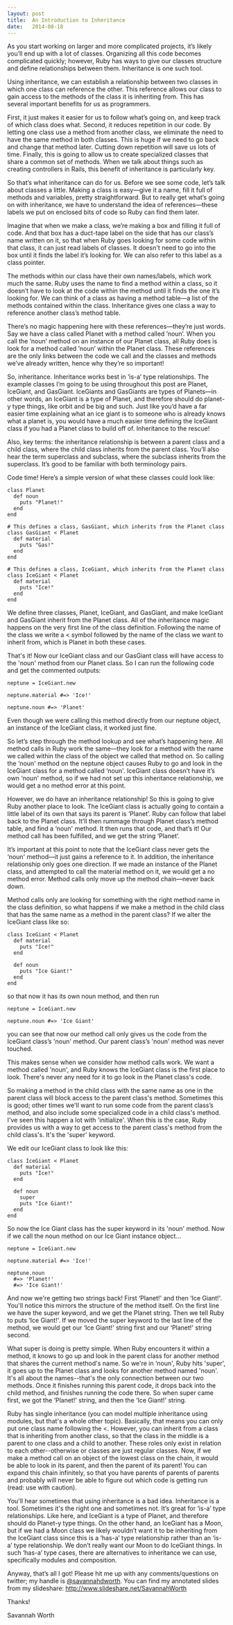 ```yaml
---
layout: post
title:  An Introduction to Inheritance
date:   2014-08-18
---
```


As you start working on larger and more complicated projects, it’s likely you’ll end up with a lot of classes. Organizing all this code becomes complicated quickly; however, Ruby has ways to give our classes structure and define relationships between them. Inheritance is one such tool.

 Using inheritance, we can establish a relationship between two classes in which one class can reference the other. This reference allows our class to gain access to the methods of the class it is inheriting from. This has several important benefits for us as programmers.

First, it just makes it easier for us to follow what’s going on, and keep track of which class does what.
	Second, it reduces repetition in our code. By letting one class use a method from another class, we eliminate the need to have the same method in both classes. This is huge if we need to go back and change that method later. Cutting down repetition will save us lots of time.
	Finally, this is going to allow us to create specialized classes that share a common set of methods. When we talk about things such as creating controllers in Rails, this benefit of inheritance is particularly key.

So that’s what inheritance can do for us. Before we see some code, let’s talk about classes a little. Making a class is easy—give it a name, fill it full of methods and variables, pretty straightforward. But to really get what’s going on with inheritance, we have to understand the idea of references—these labels we put on enclosed bits of code so Ruby can find them later.

Imagine that when we make a class, we’re making a box and filling it full of code. And that box has a duct-tape label on the side that has our class’s name written on it, so that when Ruby goes looking for some code within that class, it can just read labels of classes. It doesn't need to go into the box until it finds the label it’s looking for. We can also refer to this label as a class pointer.

The methods within our class have their own names/labels, which work much the same. Ruby uses the name to find a method within a class, so it doesn’t have to look at the code within the method until it finds the one it’s looking for. We can think of a class as having a method table—a list of the methods contained within the class. Inheritance gives one class a way to reference another class’s method table.

There’s no magic happening here with these references—they’re just words. Say we have a class called Planet with a method called ’noun’. When you call the ’noun’ method on an instance of our Planet class, all Ruby does is look for a method called ’noun’ within the Planet class. These references are the only links between the code we call and the classes and methods we’ve already written, hence why they’re so important!

So, inheritance. Inheritance works best in ‘is-a’ type relationships. The example classes I’m going to be using throughout this post are Planet, IceGiant, and GasGiant. IceGiants and GasGiants are types of Planets—in other words, an IceGiant is a type of Planet, and therefore should do planet-y type things, like orbit and be big and such. Just like you’d have a far easier time explaining what an ice giant is to someone who is already knows what a planet is, you would have a much easier time defining the IceGiant class if you had a Planet class to build off of. Inheritance to the rescue!

Also, key terms: the inheritance relationship is between a parent class and a child class, where the child class inherits from the parent class. You’ll also hear the term superclass and subclass, where the subclass inherits from the superclass. It’s good to be familiar with both terminology pairs.

Code time! Here’s a simple version of what these classes could look like:

```
class Planet
  def noun
    puts "Planet!"
  end
end

# This defines a class, GasGiant, which inherits from the Planet class
class GasGiant < Planet
  def material
    puts "Gas!"
  end
end

# This defines a class, IceGiant, which inherits from the Planet class
class IceGiant < Planet
  def material
    puts "Ice!"
  end
end
```

We define three classes, Planet, IceGiant, and GasGiant, and make IceGiant and GasGiant inherit from the Planet class. All of the inheritance magic happens on the very first line of the class definition. Following the name of the class we write a < symbol followed by the name of the class we want to inherit from, which is Planet in both these cases.

That's it! Now our IceGiant class and our GasGiant class will have access to the 'noun' method from our Planet class. So I can run the following code and get the commented outputs:

```
neptune = IceGiant.new

neptune.material #=> 'Ice!'

neptune.noun #=> 'Planet'
```
Even though we were calling this method directly from our neptune object, an instance of the IceGiant class, it worked just fine.

So let’s step through the method lookup and see what’s happening here. All method calls in Ruby work the same—they look for a method with the name we called within the class of the object we called that method on. So calling the ‘noun' method on the neptune object causes Ruby to go and look in the IceGiant class for a method called  ‘noun'. IceGiant class doesn’t have it’s own ‘noun' method, so if we had not set up this inheritance relationship, we would get a no method error at this point.

However, we do have an inheritance relationship! So this is going to give Ruby another place to look. The IceGiant class is actually going to contain a little label of its own that says its parent is ‘Planet’. Ruby can follow that label back to the Planet class. It’ll then rummage through Planet class’s method table, and find a ‘noun' method. It then runs that code, and that’s it! Our method call has been fulfilled, and we get the string ‘Planet’.

It’s important at this point to note that the IceGiant class never gets the ‘noun' method—it just gains a reference to it. In addition, the inheritance relationship only goes one direction. If we made an instance of the Planet class, and attempted to call the material method on it, we would get a no method error. Method calls only move up the method chain—never back down.

Method calls only are looking for something with the right method name in the class definition, so what happens if we make a method in the child class that has the same name as a method in the parent class? If we alter the IceGiant class like so:

```
class IceGiant < Planet
  def material
    puts "Ice!"
  end

  def noun
    puts "Ice Giant!"
  end
end
```

so that now it has its own noun method, and then run

```
neptune = IceGiant.new

neptune.noun #=> 'Ice Giant'
```
you can see that now our method call only gives us the code from the IceGiant class’s 'noun' method. Our parent class’s 'noun' method was never touched.

This makes sense when we consider how method calls work. We want a method called 'noun', and Ruby knows  the IceGiant class is the first place to look. There's never any need for it to go look in the Planet class's code.

So making a method in the child class with the same name as one in the parent class will block access to the parent class's method. Sometimes this is good; other times we'll want to run some code from the parent class’s method, and also include some specialized code in a child class's method. I've seen this happen a lot with 'initialize'. When this is the case, Ruby provides us with a way to get access to the parent class's method from the child class's. It's the 'super' keyword.

We edit our IceGiant class to look like this:

```
class IceGiant < Planet
  def material
    puts "Ice!"
  end

  def noun
    super
    puts "Ice Giant!"
  end
end
```

So now the Ice Giant class has the super keyword in its 'noun' method. Now if we call the noun method on our Ice Giant instance object...

```
neptune = IceGiant.new

neptune.material #=> 'Ice!'

neptune.noun
  #=> 'Planet!'
  #=> 'Ice Giant!'
 ```

 And now we're getting two strings back! First ‘Planet!' and then ‘Ice Giant!'. You'll notice this mirrors the structure of the method itself. On the first line we have the super keyword, and we get the Planet string. Then we tell Ruby to puts ‘Ice Giant!'. If we moved the super keyword to the last line of the method, we would get our ‘Ice Giant!' string first and our ‘Planet!' string second.

 What super is doing is pretty simple. When Ruby encounters it within a method, it knows to go up and look in the parent class for another method that shares the current method's name. So we're in ‘noun', Ruby hits 'super', it goes up to the Planet class and looks for another method named 'noun'. It's all about the names--that's the only connection between our two methods. Once it finishes running this parent code, it drops back into the child method, and finishes running the code there. So when super came first, we got the ‘Planet!' string, and then the ‘Ice Giant!' string.

 Ruby has single inheritance (you can model multiple inheritance using modules, but that's a whole other topic). Basically, that means you can only put one class name following the <. However, you can inherit from a class that is inheriting from another class, so that the class in the middle is a parent to one class and a child to another. These roles only exist in relation to each other--otherwise or classes are just regular classes. Now, if we make a method call on an object of the lowest class on the chain, it would be able to look in its parent, and then the parent of its parent! You can expand this chain infinitely, so that you have parents of parents of parents and probably will never be able to figure out which code is getting run (read: use with caution).

You'll hear sometimes that using inheritance is a bad idea. Inheritance is a tool. Sometimes it's the right one and sometimes not. It’s great for ‘is-a’ type relationships. Like here, and IceGiant is a type of Planet, and therefore should do Planet-y type things. On the other hand, an IceGiant has a Moon, but if we had a Moon class we likely wouldn’t want it to be inheriting from the IceGiant class since this is a ‘has-a’ type relationship rather than an ‘is-a’ type relationship. We don’t really want our Moon to do IceGiant things. In such ‘has-a’ type cases, there are alternatives to inheritance we can use, specifically modules and composition.

 Anyway, that’s all I got! Please hit me up with any comments/questions on twitter; my handle is <a href='https://twitter.com/Savannahdworth'>@savannahdworth</a>. You can find my annotated slides from my slideshare: <a href='http://www.slideshare.net/SavannahWorth'>http://www.slideshare.net/SavannahWorth</a>

 Thanks!

 Savannah Worth
